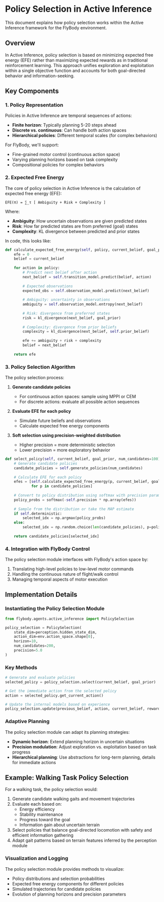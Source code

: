 # Policy Selection in Active Inference

This document explains how policy selection works within the Active Inference framework for the FlyBody environment.

## Overview

In Active Inference, policy selection is based on minimizing expected free energy (EFE) rather than maximizing expected rewards as in traditional reinforcement learning. This approach unifies exploration and exploitation within a single objective function and accounts for both goal-directed behavior and information-seeking.

## Key Components

### 1. Policy Representation

Policies in Active Inference are temporal sequences of actions:

- **Finite horizon**: Typically planning 5-20 steps ahead
- **Discrete vs. continuous**: Can handle both action spaces
- **Hierarchical policies**: Different temporal scales (for complex behaviors)

For FlyBody, we'll support:
- Fine-grained motor control (continuous action space)
- Varying planning horizons based on task complexity
- Compositional policies for complex behaviors

### 2. Expected Free Energy

The core of policy selection in Active Inference is the calculation of expected free energy (EFE):

```
EFE(π) = ∑_τ [ Ambiguity + Risk + Complexity ]
```

Where:
- **Ambiguity**: How uncertain observations are given predicted states
- **Risk**: How far predicted states are from preferred (goal) states
- **Complexity**: KL divergence between predicted and prior states

In code, this looks like:

```python
def calculate_expected_free_energy(self, policy, current_belief, goal_prior):
    efe = 0
    belief = current_belief
    
    for action in policy:
        # Predict next belief after action
        next_belief = self.transition_model.predict(belief, action)
        
        # Expected observations
        expected_obs = self.observation_model.predict(next_belief)
        
        # Ambiguity: uncertainty in observations
        ambiguity = self.observation_model.entropy(next_belief)
        
        # Risk: divergence from preferred states
        risk = kl_divergence(next_belief, goal_prior)
        
        # Complexity: divergence from prior beliefs
        complexity = kl_divergence(next_belief, self.prior_belief)
        
        efe += ambiguity + risk + complexity
        belief = next_belief
        
    return efe
```

### 3. Policy Selection Algorithm

The policy selection process:

1. **Generate candidate policies**
   - For continuous action spaces: sample using MPPI or CEM
   - For discrete actions: evaluate all possible action sequences

2. **Evaluate EFE for each policy**
   - Simulate future beliefs and observations
   - Calculate expected free energy components
   
3. **Soft selection using precision-weighted distribution**
   - Higher precision = more deterministic selection
   - Lower precision = more exploratory behavior

```python
def select_policy(self, current_belief, goal_prior, num_candidates=100):
    # Generate candidate policies
    candidate_policies = self.generate_policies(num_candidates)
    
    # Calculate EFE for each policy
    efes = [self.calculate_expected_free_energy(p, current_belief, goal_prior) 
            for p in candidate_policies]
    
    # Convert to policy distribution using softmax with precision parameter
    policy_probs = softmax(-self.precision * np.array(efes))
    
    # Sample from the distribution or take the MAP estimate
    if self.deterministic:
        selected_idx = np.argmax(policy_probs)
    else:
        selected_idx = np.random.choice(len(candidate_policies), p=policy_probs)
    
    return candidate_policies[selected_idx]
```

### 4. Integration with FlyBody Control

The policy selection module interfaces with FlyBody's action space by:

1. Translating high-level policies to low-level motor commands
2. Handling the continuous nature of flight/walk control
3. Managing temporal aspects of motor execution

## Implementation Details

### Instantiating the Policy Selection Module

```python
from flybody.agents.active_inference import PolicySelection

policy_selection = PolicySelection(
    state_dim=perception.hidden_state_dim,
    action_dim=env.action_space.shape[0],
    horizon=10,
    num_candidates=200,
    precision=5.0
)
```

### Key Methods

```python
# Generate and evaluate policies
selected_policy = policy_selection.select(current_belief, goal_prior)

# Get the immediate action from the selected policy
action = selected_policy.get_current_action()

# Update the internal models based on experience
policy_selection.update(previous_belief, action, current_belief, reward)
```

### Adaptive Planning

The policy selection module can adapt its planning strategies:

- **Dynamic horizon**: Extend planning horizon in uncertain situations
- **Precision modulation**: Adjust exploration vs. exploitation based on task progress
- **Hierarchical planning**: Use abstractions for long-term planning, details for immediate actions

## Example: Walking Task Policy Selection

For a walking task, the policy selection would:

1. Generate candidate walking gaits and movement trajectories
2. Evaluate each based on:
   - Energy efficiency
   - Stability maintenance
   - Progress toward the goal
   - Information gain about uncertain terrain
3. Select policies that balance goal-directed locomotion with safety and efficient information gathering
4. Adapt gait patterns based on terrain features inferred by the perception module

### Visualization and Logging

The policy selection module provides methods to visualize:

- Policy distributions and selection probabilities
- Expected free energy components for different policies
- Simulated trajectories for candidate policies
- Evolution of planning horizons and precision parameters 
